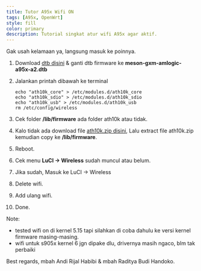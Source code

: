 ```yaml
---
title: Tutor A95x Wifi ON
tags: [A95x, OpenWrt]
style: fill
color: primary
description: Tutorial singkat atur wifi A95x agar aktif.
---
```


Gak usah kelamaan ya, langsung masuk ke poinnya.

1. Download [dtb disini](https://mediafire.com/file/jiwvayou4w5d0yc/meson-gxm-amlogic-a95x-a2.dtb/file) & ganti dtb firmware ke **meson-gxm-amlogic-a95x-a2.dtb**
2. Jalankan printah dibawah ke terminal

	```
	echo "ath10k_core" > /etc/modules.d/ath10k_core
	echo "ath10k_sdio" > /etc/modules.d/ath10k_sdio
	echo "ath10k_usb" > /etc/modules.d/ath10k_usb
	rm /etc/config/wireless
	```

3. Cek folder **/lib/firmware** ada folder ath10k atau tidak. 
4. Kalo tidak ada download file [ath10k.zip disini](https://mediafire.com/file/a51x6vt6a6c9gpv/ath10k.zip/file), Lalu extract file ath10k.zip kemudian copy ke **/lib/firmware**.
5. Reboot.
6. Cek menu **LuCI -> Wireless** sudah muncul atau belum.
7. Jika sudah, Masuk ke LuCI -> Wireless
8. Delete wifi.
9. Add ulang wifi.
10. Done.


Note:
- tested wifi on di kernel 5.15 tapi silahkan di coba dahulu ke versi kernel firmware masing-masing.
- wifi untuk s905x kernel 6 jgn dipake dlu, drivernya masih ngaco, blm tak perbaiki

Best regards, mbah Andi Rijal Habibi & mbah Raditya Budi Handoko.
